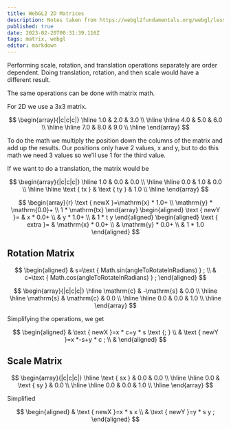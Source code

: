 ```yaml
---
title: WebGL2 2D Matrices
description: Notes taken from https://webgl2fundamentals.org/webgl/lessons/webgl-2d-matrices.html
published: true
date: 2023-02-20T00:31:39.116Z
tags: matrix, webgl
editor: markdown
---
```


Performing scale, rotation, and translation operations separately are order dependent. Doing translation, rotation, and then scale would have a different result.

The same operations can be done with matrix math.

For 2D we use a 3x3 matrix. 

$$
\begin{array}{|c|c|c|}
\hline 1.0 & 2.0 & 3.0 \\
\hline \hline 4.0 & 5.0 & 6.0 \\
\hline \hline 7.0 & 8.0 & 9.0 \\
\hline
\end{array}
$$

To do the math we multiply the position down the columns of the matrix and add up the results. Our positions only have 2 values, x and y, but to do this math we need 3 values so we'll use 1 for the third value.

If we want to do a translation, the matrix would be

$$
\begin{array}{|c|c|c|}
\hline 1.0 & 0.0 & 0.0 \\
\hline \hline 0.0 & 1.0 & 0.0 \\
\hline \hline \text { tx } & \text { ty } & 1.0 \\
\hline
\end{array}
$$

$$
\begin{array}{r}
\text { newX }=\mathrm{x} * 1.0+ \\
\mathrm{y} * \mathrm{0.0}+ \\
1 * \mathrm{tx}
\end{array}
\begin{aligned}
\text { newY }= & x * 0.0+ \\
& y * 1.0+ \\
& 1 * t y
\end{aligned}
\begin{aligned}
\text { extra }= & \mathrm{x} * 0.0+ \\
& \mathrm{y} * 0.0+ \\
& 1 * 1.0
\end{aligned}
$$


## Rotation Matrix

$$
\begin{aligned}
& s=\text { Math.sin(angleToRotateInRadians) } ; \\
& c=\text { Math.cos(angleToRotateInRadians) } ;
\end{aligned}
$$


$$
\begin{array}{|c|c|c|}
\hline \mathrm{c} & -\mathrm{s} & 0.0 \\
\hline \hline \mathrm{s} & \mathrm{c} & 0.0 \\
\hline \hline 0.0 & 0.0 & 1.0 \\
\hline
\end{array}
$$

Simplifying the operations, we get 

$$
\begin{aligned}
& \text { newX }=x * c+y * s \text {; } \\
& \text { newY }=x *-s+y * c ; \\
&
\end{aligned}
$$

## Scale Matrix

$$
\begin{array}{|c|c|c|}
\hline \text { sx } & 0.0 & 0.0 \\
\hline \hline 0.0 & \text { sy } & 0.0 \\
\hline \hline 0.0 & 0.0 & 1.0 \\
\hline
\end{array}
$$

Simplified

$$
\begin{aligned}
& \text { newX }=x * s x \\
& \text { newY }=y * s y ;
\end{aligned}
$$